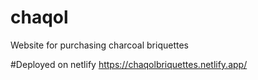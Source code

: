 # chaqol
Website for purchasing charcoal briquettes

#Deployed on netlify
https://chaqolbriquettes.netlify.app/
